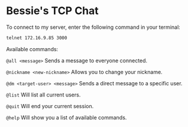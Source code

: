 # Bessie's TCP Chat

To connect to my server, enter the following command in your terminal:

```sh
telnet 172.16.9.85 3000
```
Available commands:

`@all <message>` Sends a message to everyone connected.

`@nickname <new-nickname>` Allows you to change your nickname.

`@dm <target-user> <message>` Sends a direct message to a specific user.

`@list` Will list all current users.

`@quit` Will end your current session.

`@help` Will show you a list of available commands.
